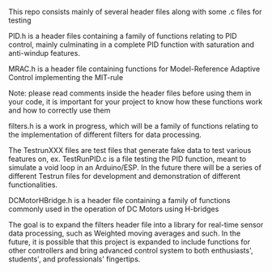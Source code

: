 This repo consists mainly of several header files along with some .c files for testing

PID.h is a header files containing a family of functions relating to PID control, mainly culminating in a complete PID function with saturation and anti-windup features.

MRAC.h is a header file containing functions for Model-Reference Adaptive Control implementing the MIT-rule

Note: please read comments inside the header files before using them in your code, it is important for your project to know how these functions work and how to correctly use them

filters.h is a work in progress, which will be a family of functions relating to the implementation of different filters for data processing.

The TestrunXXX files are test files that generate fake data to test various features on, ex. TestRunPID.c is a file testing the PID function, meant to simulate a void loop in an Arduino/ESP. In the future there will be a series of different Testrun files for development and demonstration of different functionalities.

DCMotorHBridge.h is a header file containing a family of functions commonly used in the operation of DC Motors using H-bridges

The goal is to expand the filters header file into a library for real-time sensor data processing, such as Weighted moving averages and such.
In the future, it is possible that this project is expanded to include functions for other controllers and bring advanced control system to both enthusiasts', students', and professionals' fingertips.
